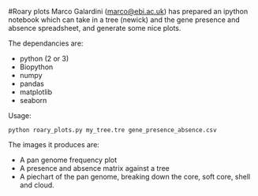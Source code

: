 #Roary plots
Marco Galardini (marco@ebi.ac.uk) has prepared an ipython notebook which can take in a tree (newick) and the gene presence and absence spreadsheet, and generate some nice plots.

The dependancies are:
- python (2 or 3)
- Biopython
- numpy
- pandas
- matplotlib
- seaborn

Usage:
```
python roary_plots.py my_tree.tre gene_presence_absence.csv
```

The images it produces are:
* A pan genome frequency plot
* A presence and absence matrix against a tree
* A piechart of the pan genome, breaking down the core, soft core, shell and cloud.
